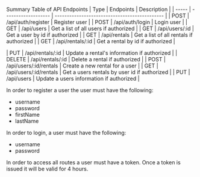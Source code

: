 Summary Table of API Endpoints
| Type      | Endpoints                 | Description                                   |
| -----     | -------------------       | --------------------------------------------- |
| POST      | /api/auth/register        | Register user                                 |
| POST      | /api/auth/login           | Login user                                    |
| GET       | /api/users                | Get a list of all users if authorized         |
| GET       | /api/users/:id            | Get a user by id if authorized                |
| GET       | /api/rentals              | Get a list of all rentals if authorized       |
| GET       | /api/rentals/:id          | Get a rental by id if authorized              |

| PUT       | /api/rentals/:id          | Update a rental's information if authorized   |
| DELETE    | /api/rentals/:id          | Delete a rental if authorized                 |
| POST      | /api/users/:id/rentals    | Create a new rental for a user                |
| GET       | /api/users/:id/rentals    | Get a users rentals by user id if authorized  |
| PUT       | /api/users                | Update a users information if authorized      |

In order to register a user the user must have the following:
- username
- password
- firstName
- lastName

In order to login, a user must have the following:
- username
- password

In order to access all routes a user must have a token. Once a token is issued it will be valid for 4 hours.